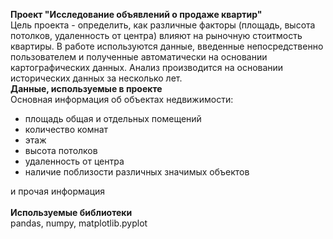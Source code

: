 **Проект "Исследование объявлений о продаже квартир"**<br>
Цель проекта - определить, как различные факторы (площадь, высота потолков, удаленность от центра) влияют на рыночную стоитмость квартиры. В работе используются данные, введенные непосредственно пользователем и полученные автоматически на основании картографических данных. Анализ производится на основании исторических данных за несколько лет.<br>
**Данные, используемые в проекте**<br>
Основная информация об объектах недвижимости:
- площадь общая и отдельных помещений
- количество комнат
- этаж
- высота потолков
- удаленность от центра
- наличие поблизости различных значимых объектов

и прочая информация
<br><br>
**Используемые библиотеки**<br>
pandas, numpy, matplotlib.pyplot
